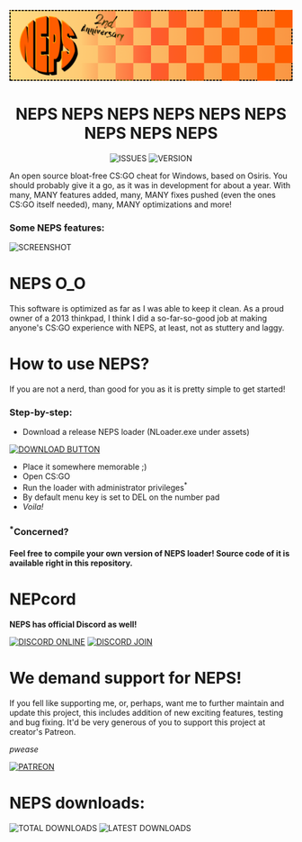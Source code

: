 ![COVER](https://raw.githubusercontent.com/degeneratehyperbola/NEPS/master/cover.png)

<div align="center">

# NEPS NEPS NEPS NEPS NEPS NEPS NEPS NEPS NEPS</h1>
![ISSUES](https://img.shields.io/github/issues/degeneratehyperbola/NEPS?color=orange&label=Issues&style=plastic)
![VERSION](https://img.shields.io/github/v/release/degeneratehyperbola/NEPS?color=orange&label=Version&style=plastic)

</div>

An open source bloat-free CS:GO cheat for Windows, based on Osiris. You should probably give it a go, as it was in development for about a year. With many, MANY features added, many, MANY fixes pushed (even the ones CS:GO itself needed), many, MANY optimizations and more!

### Some NEPS features:
![SCREENSHOT](https://raw.githubusercontent.com/degeneratehyperbola/NEPS/master/menu_neps.png)

# NEPS O_O
This software is optimized as far as I was able to keep it clean.
As a proud owner of a 2013 thinkpad, I think I did a so-far-so-good job at making anyone's CS:GO experience with NEPS, at least, not as stuttery and laggy.

# How to use NEPS?
If you are not a nerd, than good for you as it is pretty simple to get started!

### Step-by-step:
- Download a release NEPS loader (NLoader.exe under assets)

[![DOWNLOAD BUTTON](https://img.shields.io/badge/%E2%80%8E%20%20Download-%20-orange?labelColor=orange&style=plastic)](https://github.com/degeneratehyperbola/NEPS/releases/latest)

- Place it somewhere memorable ;)
- Open CS:GO
- Run the loader with administrator privileges<sup>*</sup>
- By default menu key is set to DEL on the number pad
- *Voila!*

### <sup>*</sup>Concerned?
#### Feel free to compile your own version of NEPS loader! Source code of it is available right in this repository.

# NEPcord
**NEPS has official Discord as well!**

[![DISCORD ONLINE](https://img.shields.io/discord/715296405513830442?color=orange&label=Discord&style=plastic)](https://discord.gg/pwB3XBppVr)
[![DISCORD JOIN](https://img.shields.io/badge/%E2%80%8E%20%20Join-%20-orange?labelColor=orange&style=plastic)](https://discord.gg/pwB3XBppVr)

# We demand support for NEPS!
If you fell like supporting me, or, perhaps, want me to further maintain and update this project,
this includes addition of new exciting features, testing and bug fixing. It'd be very generous of you to support this project at creator's Patreon.

*pwease*

[![PATREON](https://img.shields.io/badge/%E2%80%8E%20%20Patreon-%20-orange?labelColor=orange&style=plastic)](https://www.patreon.com/hyperbola)

# NEPS downloads:
![TOTAL DOWNLOADS](https://img.shields.io/github/downloads/degeneratehyperbola/NEPS/total?color=orange&label=Total&style=plastic)
![LATEST DOWNLOADS](https://img.shields.io/github/downloads/degeneratehyperbola/NEPS/latest/total?color=orange&label=Latest%20release&style=plastic)
